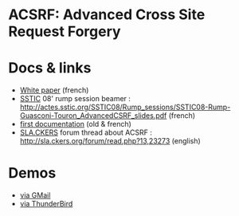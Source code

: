 ACSRF: Advanced Cross Site Request Forgery
==========================================

Docs & links
============

* [White paper](https://github.com/moul/advanced-csrf/raw/master/papers/2008-Epitech-SecurityLab_AdvancedCSRF.pdf) (french)
* [SSTIC](https://www.sstic.org/) 08' rump session beamer : http://actes.sstic.org/SSTIC08/Rump_sessions/SSTIC08-Rump-Guasconi-Touron_AdvancedCSRF_slides.pdf (french)
* [first documentation](https://github.com/moul/advanced-csrf/blob/master/doc/server-demo-fr-gmail.md) (old & french)
* [SLA.CKERS](http://sla.ckers.org/) forum thread about ACSRF : http://sla.ckers.org/forum/read.php?13,23273 (english)


Demos
=====

* [via GMail](https://github.com/moul/advanced-csrf/blob/master/doc/server-demo-fr-gmail.md)
* [via ThunderBird](https://github.com/moul/advanced-csrf/blob/master/doc/server-demo-fr-mail.md)

